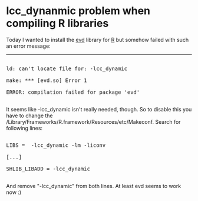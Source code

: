 # lcc_dynanmic problem when compiling R libraries

Today I wanted to install the [evd](http://cran.r-project.org/src/contrib/Descriptions/evd.html) library for [R](http://www.r-project.org/) but somehow failed with such an error message:

-------------------------------



<pre class="error">

ld: can&apos;t locate file for: -lcc_dynamic

make: *** [evd.so] Error 1

ERROR: compilation failed for package &apos;evd&apos;

</pre>



It seems like -lcc_dynamic isn't really needed, though. So to disable this you have to change the /Library/Frameworks/R.framework/Resources/etc/Makeconf. Search for following lines:



<pre class="code">

LIBS =  -lcc_dynamic -lm -liconv

[...]

SHLIB_LIBADD = -lcc_dynamic

</pre>



And remove "-lcc_dynamic" from both lines. At least evd seems to work now :)